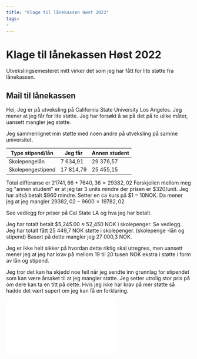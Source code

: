 ```yaml
---
title: "Klage til lånekassen Høst 2022"
tags:
- 
---
```

# Klage til lånekassen Høst 2022
Utvekslingsemesteret mitt virker det som jeg har fått for lite støtte fra lånekassen. 


## Mail til lånekassen
Hei,
Jeg er på utveksling på California State University Los Angeles. Jeg mener at jeg får for lite støtte. Jeg har forsøkt å se på det på to ulike måter, uansett mangler jeg støtte.

Jeg sammenlignet min støtte med noen andre på utveksling på samme universitet.

| Type stipend/lån  | Jeg får  | Annen student |
| ----------------- | -------- | ------------- |
| Skolepengelån     | 7 634,91 | 29 376,57     |
| Skolepengestipend | 17 814,79         | 25 455,15     |

Total differanse er $21741,66 + 7640,36 = 29382,02$
Forskjellen mellom meg og "annen student" er at jeg tar 3 units mindre der prisen er $320/unit. Jeg har altså betalt $960 mindre. Setter en ca kurs på $1 = 10NOK. Da mener jeg at jeg mangler  $29382,02-9600 = 19 782,02$

See vedlegg for priser på Cal State LA og hva jeg har betalt.

Jeg har totalt betalt $5,245.00 $\approx$ 52,450 NOK i skolepenger. Se vedlegg.
Jeg har totalt fått 25 449,7 NOK støtte i skolepenger. (skolepenge -lån og stipend)
Basert på dette mangler jeg 27 000,3 NOK.

Jeg er ikke helt sikker på hvordan dette riktig skal utregnes, men uansett mener jeg at jeg har krav på mellom 19 til 20 tusen NOK ekstra i støtte i form av lån og stipend.

Jeg tror det kan ha skjedd noe feil når jeg sendte inn grunnlag for stipendet som kan være årsaket til at jeg mangler støtte. Jeg setter utrolig stor pris på om dere kan ta en titt på dette. Hvis jeg ikke har krav på mer støtte så hadde det vært supert om jeg kan få en forklaring.


![](attachments/10a.%20UoS%20-%20Letter%20for%20government%20loan%20fund_9%20units.pdf)

